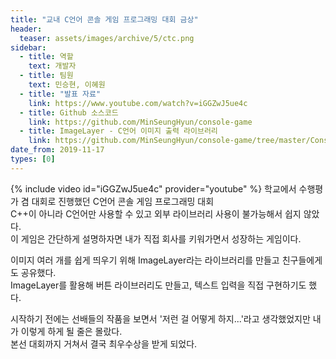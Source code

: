 ```yaml
---
title: "교내 C언어 콘솔 게임 프로그래밍 대회 금상"
header:
  teaser: assets/images/archive/5/ctc.png
sidebar:
  - title: 역할
    text: 개발자
  - title: 팀원
    text: 민승현, 이혜원
  - title: "발표 자료"
    link: https://www.youtube.com/watch?v=iGGZwJ5ue4c
  - title: Github 소스코드
    link: https://github.com/MinSeungHyun/console-game
  - title: ImageLayer - C언어 이미지 출력 라이브러리
    link: https://github.com/MinSeungHyun/console-game/tree/master/ConsoleGame/ImageUtils
date_from: 2019-11-17
types: [0]
---
```

{% include video id="iGGZwJ5ue4c" provider="youtube" %}
학교에서 수행평가 겸 대회로 진행했던 C언어 콘솔 게임 프로그래밍 대회  
C++이 아니라 C언어만 사용할 수 있고 외부 라이브러리 사용이 불가능해서 쉽지 않았다.  
이 게임은 간단하게 설명하자면 내가 직접 회사를 키워가면서 성장하는 게임이다.  

이미지 여러 개를 쉽게 띄우기 위해 ImageLayer라는 라이브러리를 만들고 친구들에게도 공유했다.  
ImageLayer를 활용해 버튼 라이브러리도 만들고, 텍스트 입력을 직접 구현하기도 했다.

시작하기 전에는 선배들의 작품을 보면서 '저런 걸 어떻게 하지...'라고 생각했었지만 내가 이렇게 하게 될 줄은 몰랐다.   
본선 대회까지 거쳐서 결국 최우수상을 받게 되었다.